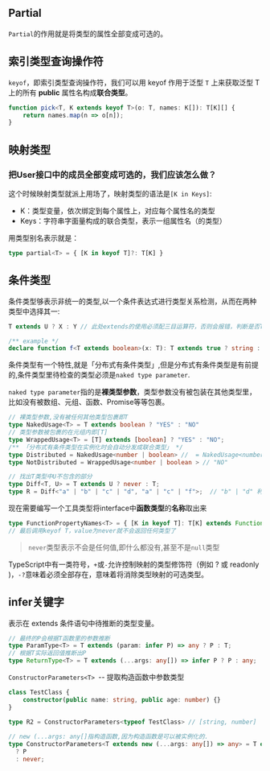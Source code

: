 ## Partial

`Partial`的作用就是将类型的属性全部变成可选的。

## 索引类型查询操作符

`keyof`，即索引类型查询操作符，我们可以用 keyof 作用于泛型 `T` 上来获取泛型 T 上的所有 **public** 属性名构成**联合类型**。

```ts
function pick<T, K extends keyof T>(o: T, names: K[]): T[K][] {
    return names.map(n => o[n]);
}
```

## 映射类型

### 把User接口中的成员全部变成可选的，我们应该怎么做？

这个时候映射类型就派上用场了，映射类型的语法是`[K in Keys]`:

- K：类型变量，依次绑定到每个属性上，对应每个属性名的类型
- Keys：字符串字面量构成的联合类型，表示一组属性名（的类型）

用类型别名表示就是：

```ts
type partial<T> = { [K in keyof T]?: T[K] }
```

## 条件类型

条件类型够表示非统一的类型,以一个条件表达式进行类型关系检测，从而在两种类型中选择其一:

```ts
T extends U ? X : Y // 此处extends的使用必须配三目运算符，否则会报错，判断是否T能否赋值给U

/** example */
declare function f<T extends boolean>(x: T): T extends true ? string : number;
```

条件类型有一个特性,就是「分布式有条件类型」,但是分布式有条件类型是有前提的,条件类型里待检查的类型必须是`naked type parameter`.

`naked type parameter`指的是**裸类型参数**，类型参数没有被包装在其他类型里，比如没有被数组、元组、函数、Promise等等包裹。

```ts
// 裸类型参数,没有被任何其他类型包裹即T
type NakedUsage<T> = T extends boolean ? "YES" : "NO"
// 类型参数被包裹的在元组内即[T]
type WrappedUsage<T> = [T] extends [boolean] ? "YES" : "NO";
/** 「分布式有条件类型在实例化时会自动分发成联合类型」 */
type Distributed = NakedUsage<number | boolean> //  = NakedUsage<number> | NakedUsage<boolean> =  "NO" | "YES"
type NotDistributed = WrappedUsage<number | boolean > // "NO"

// 找出T类型中U不包含的部分
type Diff<T, U> = T extends U ? never : T;
type R = Diff<"a" | "b" | "c" | "d", "a" | "c" | "f">;  // "b" | "d" 利用了分发联合类型
```

现在需要编写一个工具类型将interface中**函数类型**的**名称**取出来

```ts
type FunctionPropertyNames<T> = { [K in keyof T]: T[K] extends Function ? K : never }[keyof T]
// 最后调用keyof T，value为never就不会返回任何类型了
```

> `never`类型表示不会是任何值,即什么都没有,甚至不是`null`类型

TypeScript中有一类符号，`+`或`-`允许控制映射的类型修饰符（例如 ? 或 readonly )，`-?`意味着必须全部存在，意味着将消除类型映射的可选类型。

## infer关键字

表示在 extends 条件语句中待推断的类型变量。

```ts
// 最终的P会根据T函数里的参数推断
type ParamType<T> = T extends (param: infer P) => any ? P : T;
// 根据T实际返回值推断出P
type ReturnType<T> = T extends (...args: any[]) => infer P ? P : any;
```

`ConstructorParameters<T> `-- 提取构造函数中参数类型

```ts
class TestClass {
    constructor(public name: string, public age: number) {}
}

type R2 = ConstructorParameters<typeof TestClass> // [string, number]
                                
// new (...args: any[]指构造函数,因为构造函数是可以被实例化的.
type ConstructorParameters<T extends new (...args: any[]) => any> = T extends new (...args: infer P) => any
  ? P
  : never;
```

